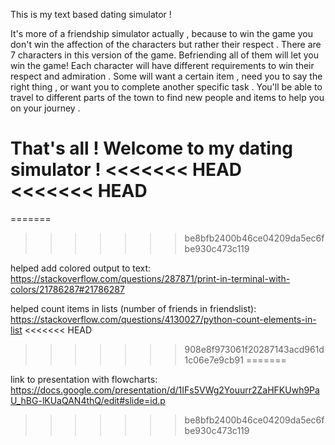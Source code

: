 This is my text based dating simulator !

It's more of a friendship simulator actually , because to win the game you don't win the affection of the characters but rather their respect .
There are 7 characters in this version of the game. Befriending all of them will let you win the game!
Each character will have different requirements to win their respect and admiration .
Some will want a certain item , need you to say the right thing , or want you to complete another specific task .
You'll be able to travel to different parts of the town to find new people and items to help you on your journey .

That's all ! Welcome to my dating simulator !
<<<<<<< HEAD
<<<<<<< HEAD
=======
=======
>>>>>>> be8bfb2400b46ce04209da5ec6fbe930c473c119

helped add colored output to text:
https://stackoverflow.com/questions/287871/print-in-terminal-with-colors/21786287#21786287

helped count items in lists (number of friends in friendslist):
https://stackoverflow.com/questions/4130027/python-count-elements-in-list
<<<<<<< HEAD
>>>>>>> 908e8f973061f20287143acd961d1c06e7e9cb91
=======

link to presentation with flowcharts:
https://docs.google.com/presentation/d/1IFs5VWg2Youurr2ZaHFKUwh9PaU_hBG-lKUaQAN4thQ/edit#slide=id.p
>>>>>>> be8bfb2400b46ce04209da5ec6fbe930c473c119
